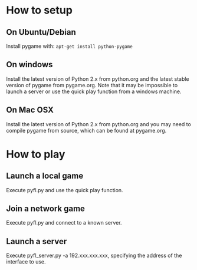 # How to setup
## On Ubuntu/Debian

Install pygame with: `apt-get install python-pygame`

## On windows

Install the latest version of Python 2.x from python.org and the latest stable version of pygame from pygame.org. Note that it may be impossible to launch a server or use the quick play function from a windows machine.

## On Mac OSX

Install the latest version of Python 2.x from python.org and you may need to compile pygame from source, which can be found at pygame.org.

# How to play
## Launch a local game
Execute pyfl.py and use the quick play function.

## Join a network game
Execute pyfl.py and connect to a known server.

## Launch a server
Execute pyfl_server.py -a 192.xxx.xxx.xxx, specifying the address of the interface to use.
